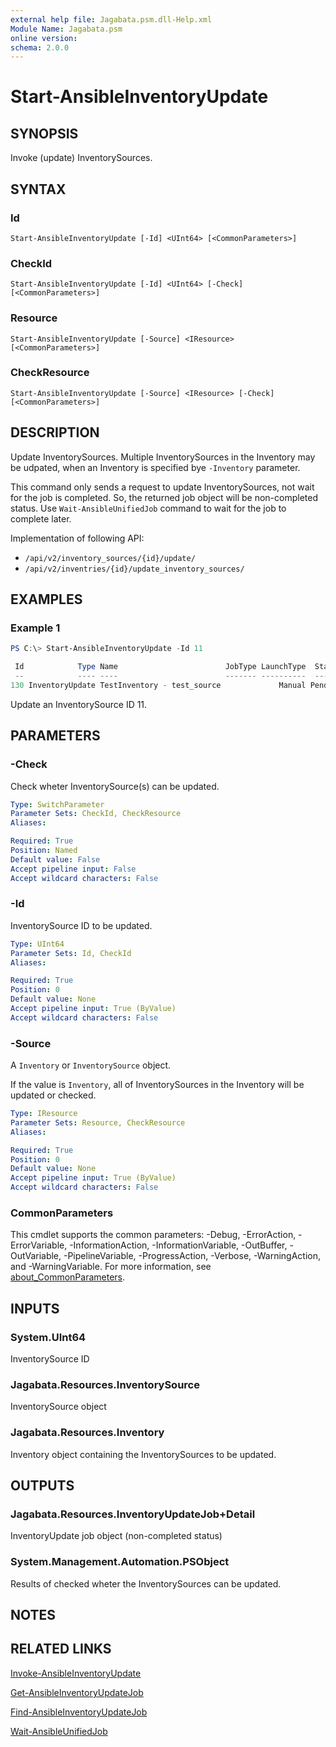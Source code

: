 ```yaml
---
external help file: Jagabata.psm.dll-Help.xml
Module Name: Jagabata.psm
online version:
schema: 2.0.0
---
```


# Start-AnsibleInventoryUpdate

## SYNOPSIS
Invoke (update) InventorySources.

## SYNTAX

### Id
```
Start-AnsibleInventoryUpdate [-Id] <UInt64> [<CommonParameters>]
```

### CheckId
```
Start-AnsibleInventoryUpdate [-Id] <UInt64> [-Check] [<CommonParameters>]
```

### Resource
```
Start-AnsibleInventoryUpdate [-Source] <IResource> [<CommonParameters>]
```

### CheckResource
```
Start-AnsibleInventoryUpdate [-Source] <IResource> [-Check] [<CommonParameters>]
```

## DESCRIPTION
Update InventorySources.
Multiple InventorySources in the Inventory may be udpated, when an Inventory is specified bye `-Inventory` parameter.

This command only sends a request to update InventorySources, not wait for the job is completed.
So, the returned job object will be non-completed status.
Use `Wait-AnsibleUnifiedJob` command to wait for the job to complete later.

Implementation of following API:  
- `/api/v2/inventory_sources/{id}/update/`  
- `/api/v2/inventries/{id}/update_inventory_sources/`

## EXAMPLES

### Example 1
```powershell
PS C:\> Start-AnsibleInventoryUpdate -Id 11

 Id            Type Name                        JobType LaunchType  Status Finished Elapsed LaunchedBy     Template        Note
 --            ---- ----                        ------- ----------  ------ -------- ------- ----------     --------        ----
130 InventoryUpdate TestInventory - test_source             Manual Pending                0 [user][1]admin [11]test_source {[Inventory, [2]TestInventory], [Source, Scm], [SourcePath, inventory/hosts.ini]}
```

Update an InventorySource ID 11.

## PARAMETERS

### -Check
Check wheter InventorySource(s) can be updated.

```yaml
Type: SwitchParameter
Parameter Sets: CheckId, CheckResource
Aliases:

Required: True
Position: Named
Default value: False
Accept pipeline input: False
Accept wildcard characters: False
```

### -Id
InventorySource ID to be updated.

```yaml
Type: UInt64
Parameter Sets: Id, CheckId
Aliases:

Required: True
Position: 0
Default value: None
Accept pipeline input: True (ByValue)
Accept wildcard characters: False
```

### -Source
A `Inventory` or `InventorySource` object.

If the value is `Inventory`, all of InventorySources in the Inventory will be updated or checked.

```yaml
Type: IResource
Parameter Sets: Resource, CheckResource
Aliases:

Required: True
Position: 0
Default value: None
Accept pipeline input: True (ByValue)
Accept wildcard characters: False
```

### CommonParameters
This cmdlet supports the common parameters: -Debug, -ErrorAction, -ErrorVariable, -InformationAction, -InformationVariable, -OutBuffer, -OutVariable, -PipelineVariable, -ProgressAction, -Verbose, -WarningAction, and -WarningVariable. For more information, see [about_CommonParameters](http://go.microsoft.com/fwlink/?LinkID=113216).

## INPUTS

### System.UInt64
InventorySource ID

### Jagabata.Resources.InventorySource
InventorySource object

### Jagabata.Resources.Inventory
Inventory object containing the InventorySources to be updated.

## OUTPUTS

### Jagabata.Resources.InventoryUpdateJob+Detail
InventoryUpdate job object (non-completed status)

### System.Management.Automation.PSObject
Results of checked wheter the InventorySources can be updated.

## NOTES

## RELATED LINKS

[Invoke-AnsibleInventoryUpdate](Invoke-AnsibleInventoryUpdate)

[Get-AnsibleInventoryUpdateJob](Get-AnsibleInventoryUpdateJob.md)

[Find-AnsibleInventoryUpdateJob](Find-AnsibleInventoryUpdateJob.md)

[Wait-AnsibleUnifiedJob](Wait-AnsibleUnifiedJob.md)

